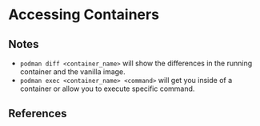 # Accessing Containers

## Notes

- `podman diff <container_name>` will show the differences in the running container and the vanilla image.
- `podman exec <container_name> <command>` will get you inside of a container or allow you to execute specific command.

## References
